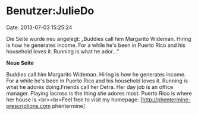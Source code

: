 Benutzer:JulieDo
================

Date: 2013-07-03 15:25:24

Die Seite wurde neu angelegt: „Buddies call him Margarito Wideman.
Hiring is how he generates income. For a while he\'s been in Puerto Rico
and his household loves it. Running is what he ador..."

**Neue Seite**

<div>

Buddies call him Margarito Wideman. Hiring is how he generates income.
For a while he\'s been in Puerto Rico and his household loves it.
Running is what he adores doing.Friends call her Detra. Her day job is
an office manager. Playing lacross is the thing she adores most. Puerto
Rico is where her house is.\<br\>\<br\>Feel free to visit my homepage:
\[http://phentermine-prescriptions.com phentermine\]

</div>
